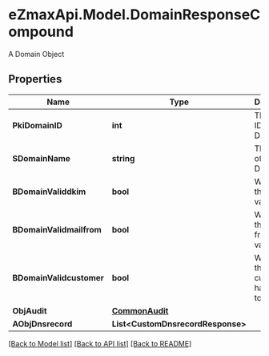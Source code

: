 # eZmaxApi.Model.DomainResponseCompound
A Domain Object

## Properties

Name | Type | Description | Notes
------------ | ------------- | ------------- | -------------
**PkiDomainID** | **int** | The unique ID of the Domain | 
**SDomainName** | **string** | The name of the Domain | 
**BDomainValiddkim** | **bool** | Whether the DKIM is valid or not | 
**BDomainValidmailfrom** | **bool** | Whether the mail from is valid or not | 
**BDomainValidcustomer** | **bool** | Whether the customer has access to it or not | 
**ObjAudit** | [**CommonAudit**](CommonAudit.md) |  | 
**AObjDnsrecord** | **List&lt;CustomDnsrecordResponse&gt;** |  | 

[[Back to Model list]](../README.md#documentation-for-models) [[Back to API list]](../README.md#documentation-for-api-endpoints) [[Back to README]](../README.md)

